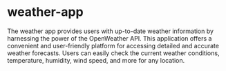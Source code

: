 # weather-app
The weather app provides users with up-to-date weather information by harnessing the power of the OpenWeather API. This application offers a convenient and user-friendly platform for accessing detailed and accurate weather forecasts. Users can easily check the current weather conditions, temperature, humidity, wind speed, and more for any location.
